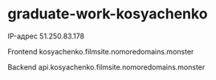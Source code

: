# graduate-work-kosyachenko

IP-адрес 51.250.83.178

Frontend kosyachenko.filmsite.nomoredomains.monster

Backend api.kosyachenko.filmsite.nomoredomains.monster
